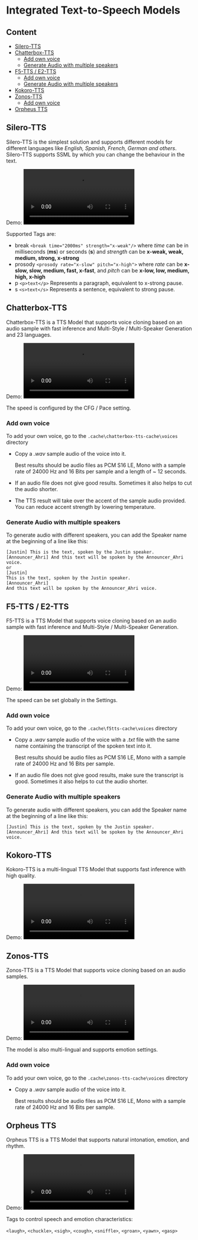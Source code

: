 # Integrated Text-to-Speech Models

## Content
- [Silero-TTS](#silero-tts)
- [Chatterbox-TTS](#chatterbox-tts)
  - [Add own voice](#add-own-voice)
  - [Generate Audio with multiple speakers](#generate-audio-with-multiple-speakers)
- [F5-TTS / E2-TTS](#f5-tts--e2-tts)
  - [Add own voice](#add-own-voice-1)
  - [Generate Audio with multiple speakers](#generate-audio-with-multiple-speakers-1)
- [Kokoro-TTS](#kokoro-tts)
- [Zonos-TTS](#zonos-tts)
  - [Add own voice](#add-own-voice-2)
- [Orpheus TTS](#orpheus-tts)

## Silero-TTS
Silero-TTS is the simplest solution and supports different models for different languages like _English, Spanish, French, German and others_.
Silero-TTS supports SSML by which you can change the behaviour in the text.

Demo:
<video src='https://github.com/user-attachments/assets/05803372-0e53-431a-a99e-e067de0e6982' width=300></video>

Supported Tags are:
- break `<break time="2000ms" strength="x-weak"/>` where _time_ can be in milliseconds (**ms**) or seconds (**s**) and _strength_ can be **x-weak, weak, medium, strong, x-strong** 
- prosody `<prosody rate="x-slow" pitch="x-high">` where _rate_ can be **x-slow, slow, medium, fast, x-fast**, and _pitch_ can be **x-low, low, medium, high, x-high**
- p `<p>text</p>` Represents a paragraph, equivalent to x-strong pause.
- s `<s>text</s>` Represents a sentence, equivalent to strong pause.

## Chatterbox-TTS
Chatterbox-TTS is a TTS Model that supports voice cloning based on an audio sample with fast inference and Multi-Style / Multi-Speaker Generation and 23 languages.

Demo:
<video src='https://github.com/user-attachments/assets/005cd29d-a53e-4e5c-b9be-632a95310f0e' width=300></video>

The speed is configured by the CFG / Pace setting.

### Add own voice
To add your own voice, go to the `.cache\chatterbox-tts-cache\voices` directory
- Copy a _.wav_ sample audio of the voice into it.

  Best results should be audio files as PCM S16 LE, Mono with a sample rate of 24000 Hz and 16 Bits per sample
  and a length of ~ 12 seconds.

- If an audio file does not give good results. Sometimes it also helps to cut the audio shorter.
- The TTS result will take over the accent of the sample audio provided. You can reduce accent strength by lowering temperature.

### Generate Audio with multiple speakers
To generate audio with different speakers, you can add the Speaker name at the beginning of a line like this:
```
[Justin] This is the text, spoken by the Justin speaker.
[Announcer_Ahri] And this text will be spoken by the Announcer_Ahri voice.
or
[Justin]
This is the text, spoken by the Justin speaker.
[Announcer_Ahri]
And this text will be spoken by the Announcer_Ahri voice.
```

## F5-TTS / E2-TTS
F5-TTS is a TTS Model that supports voice cloning based on an audio sample with fast inference and Multi-Style / Multi-Speaker Generation.

Demo:
<video src='https://github.com/user-attachments/assets/eac658cc-13aa-482d-93a8-fb38ca410dbc' width=300></video>

The speed can be set globally in the Settings.

### Add own voice
To add your own voice, go to the `.cache\f5tts-cache\voices` directory
- Copy a _.wav_ sample audio of the voice with a _.txt_ file with the same name containing the transcript of the spoken text into it.
  
  Best results should be audio files as PCM S16 LE, Mono with a sample rate of 24000 Hz and 16 Bits per sample.

- If an audio file does not give good results, make sure the transcript is good. Sometimes it also helps to cut the audio shorter.

### Generate Audio with multiple speakers
To generate audio with different speakers, you can add the Speaker name at the beginning of a line like this:
```
[Justin] This is the text, spoken by the Justin speaker.
[Announcer_Ahri] And this text will be spoken by the Announcer_Ahri voice.
```

## Kokoro-TTS
Kokoro-TTS is a multi-lingual TTS Model that supports fast inference with high quality.

Demo:
<video src='https://github.com/user-attachments/assets/8bd6ecb8-1f67-4b97-abac-dc218d8590fa' width=300></video>

## Zonos-TTS
Zonos-TTS is a TTS Model that supports voice cloning based on an audio samples.

Demo:
<video src='https://github.com/user-attachments/assets/9e7121e5-6321-47d0-a3b2-e99d2dba46ed' width=300></video>

The model is also multi-lingual and supports emotion settings.

### Add own voice
To add your own voice, go to the `.cache\zonos-tts-cache\voices` directory
- Copy a _.wav_ sample audio of the voice into it.

  Best results should be audio files as PCM S16 LE, Mono with a sample rate of 24000 Hz and 16 Bits per sample.

## Orpheus TTS
Orpheus TTS is a TTS Model that supports natural intonation, emotion, and rhythm.

Demo:
<video src='https://github.com/user-attachments/assets/a5d2b890-4b98-4d08-b5bb-5f3fd24fc51c' width=300></video>

Tags to control speech and emotion characteristics:

`<laugh>`, `<chuckle>`, `<sigh>`, `<cough>`, `<sniffle>`, `<groan>`, `<yawn>`, `<gasp>`






